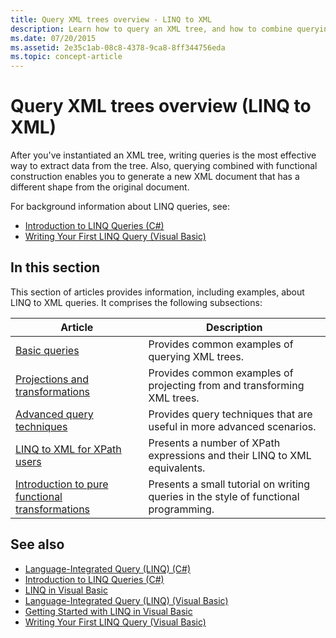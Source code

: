 ```yaml
---
title: Query XML trees overview - LINQ to XML
description: Learn how to query an XML tree, and how to combine querying and functional construction to reshape a tree.
ms.date: 07/20/2015
ms.assetid: 2e35c1ab-08c8-4378-9ca8-8ff344756eda
ms.topic: concept-article
---
```


# Query XML trees overview (LINQ to XML)

After you've instantiated an XML tree, writing queries is the most effective way to extract data from the tree. Also, querying combined with functional construction enables you to generate a new XML document that has a different shape from the original document.

For background information about LINQ queries, see:

- [Introduction to LINQ Queries (C#)](../../csharp/linq/get-started/introduction-to-linq-queries.md)
- [Writing Your First LINQ Query (Visual Basic)](../../visual-basic/programming-guide/concepts/linq/writing-your-first-linq-query.md)

## In this section

This section of articles provides information, including examples, about LINQ to XML queries. It comprises the following subsections:

|Article|Description|
|-----------|-----------------|
|[Basic queries](find-element-specific-attribute.md)|Provides common examples of querying XML trees.|
|[Projections and transformations](work-dictionaries-linq-xml.md)|Provides common examples of projecting from and transforming XML trees.|
|[Advanced query techniques](join-two-collections.md)|Provides query techniques that are useful in more advanced scenarios.|
|[LINQ to XML for XPath users](comparison-xpath-linq-xml.md)|Presents a number of XPath expressions and their LINQ to XML equivalents.|
|[Introduction to pure functional transformations](introduction-pure-functional-transformations.md)|Presents a small tutorial on writing queries in the style of functional programming.|

## See also

- [Language-Integrated Query (LINQ) (C#)](../../csharp/linq/index.md)
- [Introduction to LINQ Queries (C#)](../../csharp/linq/get-started/introduction-to-linq-queries.md)
- [LINQ in Visual Basic](../../visual-basic/programming-guide/language-features/linq/index.md)
- [Language-Integrated Query (LINQ) (Visual Basic)](../../visual-basic/programming-guide/concepts/linq/index.md)
- [Getting Started with LINQ in Visual Basic](../../visual-basic/programming-guide/concepts/linq/getting-started-with-linq.md)
- [Writing Your First LINQ Query (Visual Basic)](../../visual-basic/programming-guide/concepts/linq/writing-your-first-linq-query.md)
